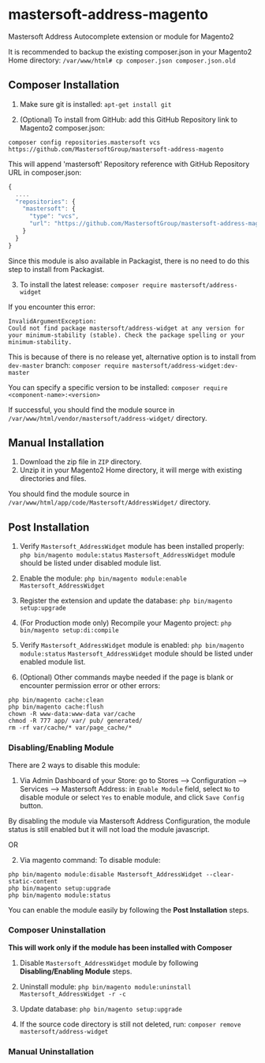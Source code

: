 # mastersoft-address-magento
Mastersoft Address Autocomplete extension or module for Magento2

It is recommended to backup the existing composer.json in your Magento2 Home directory:
`/var/www/html# cp composer.json composer.json.old`

## Composer Installation
1. Make sure git is installed: `apt-get install git`

2. (Optional) To install from GitHub: add this GitHub Repository link to Magento2 composer.json:
```
composer config repositories.mastersoft vcs https://github.com/MastersoftGroup/mastersoft-address-magento
```

This will append 'mastersoft' Repository reference with GitHub Repository URL in composer.json:
```javascript
{
  ....
  "repositories": {
    "mastersoft": {
      "type": "vcs",
      "url": "https://github.com/MastersoftGroup/mastersoft-address-magento"
    }
  }
}
```
Since this module is also available in Packagist, there is no need to do this step to install from Packagist.

3. To install the latest release: `composer require mastersoft/address-widget`

If you encounter this error:
```
InvalidArgumentException: 
Could not find package mastersoft/address-widget at any version for your minimum-stability (stable). Check the package spelling or your minimum-stability.
```
This is because of there is no release yet, alternative option is to install from `dev-master` branch: 
```composer require mastersoft/address-widget:dev-master```

You can specify a specific version to be installed: `composer require <component-name>:<version>`

If successful, you should find the module source in `/var/www/html/vendor/mastersoft/address-widget/` directory.

## Manual Installation
1. Download the zip file in `ZIP` directory.
2. Unzip it in your Magento2 Home directory, it will merge with existing directories and files.

You should find the module source in `/var/www/html/app/code/Mastersoft/AddressWidget/` directory.

## Post Installation

1. Verify `Mastersoft_AddressWidget` module has been installed properly: `php bin/magento module:status`
`Mastersoft_AddressWidget` module should be listed under disabled module list.

2. Enable the module: `php bin/magento module:enable Mastersoft_AddressWidget`

3. Register the extension and update the database: `php bin/magento setup:upgrade`

4. (For Production mode only) Recompile your Magento project: `php bin/magento setup:di:compile`

5. Verify `Mastersoft_AddressWidget` module is enabled: `php bin/magento module:status`
`Mastersoft_AddressWidget` module should be listed under enabled module list.

6. (Optional) Other commands maybe needed if the page is blank or encounter permission error or other errors:
```
php bin/magento cache:clean
php bin/magento cache:flush
chown -R www-data:www-data var/cache
chmod -R 777 app/ var/ pub/ generated/ 
rm -rf var/cache/* var/page_cache/*
```

### Disabling/Enabling Module
There are 2 ways to disable this module:
1. Via Admin Dashboard of your Store: go to Stores --> Configuration --> Services --> Mastersoft Address: in `Enable Module` field, select `No` to disable module or select `Yes` to enable module, and click `Save Config` button.

By disabling the module via Mastersoft Address Configuration, the module status is still enabled but it will not load the module javascript. 

OR

2. Via magento command: 
To disable module: 
```
php bin/magento module:disable Mastersoft_AddressWidget --clear-static-content
php bin/magento setup:upgrade
php bin/magento module:status
```

You can enable the module easily by following the **Post Installation** steps.

### Composer Uninstallation
**This will work only if the module has been installed with Composer**

1. Disable `Mastersoft_AddressWidget` module by following **Disabling/Enabling Module** steps.

2. Uninstall module: `php bin/magento module:uninstall Mastersoft_AddressWidget -r -c`

3. Update database: `php bin/magento setup:upgrade`

4. If the source code directory is still not deleted, run: `composer remove mastersoft/address-widget`


### Manual Uninstallation





